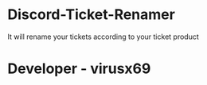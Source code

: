 # Discord-Ticket-Renamer
It will rename your tickets according to your ticket product

# Developer - virusx69
